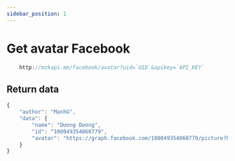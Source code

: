 ```yaml
---
sidebar_position: 1
---
```


# Get avatar Facebook

```jsx title="API Endpoint:"
    http://mzkapi.me/facebook/avatar?uid=`UID`&apikey=`API_KEY`
```
## Return data

```jsx title="http://mzkapi.me/facebook/avatar?uid=100049354060779"
{
    "author": "MạnhG",
    "data": {
        "name": "Dương Dương",
        "id": "100049354060779",
        "avatar": "https://graph.facebook.com/100049354060779/picture?height=720&width=720&access_token=613069889896486|LgZ0UInoo-IdDfNmKQ2kggbyI_4"
    }
}
```